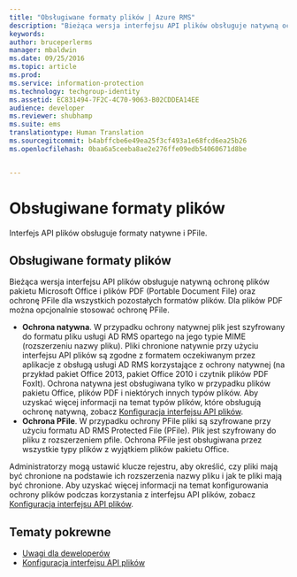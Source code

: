 ```yaml
---
title: "Obsługiwane formaty plików | Azure RMS"
description: "Bieżąca wersja interfejsu API plików obsługuje natywną ochronę plików pakietu MS Office i plików PDF oraz ochronę PFile dla wszystkich pozostałych formatów plików."
keywords: 
author: bruceperlerms
manager: mbaldwin
ms.date: 09/25/2016
ms.topic: article
ms.prod: 
ms.service: information-protection
ms.technology: techgroup-identity
ms.assetid: EC831494-7F2C-4C70-9063-B02CDDEA14EE
audience: developer
ms.reviewer: shubhamp
ms.suite: ems
translationtype: Human Translation
ms.sourcegitcommit: b4abffcbe6e49ea25f3cf493a1e68fcd6ea25b26
ms.openlocfilehash: 0baa6a5ceeba8ae2e276ffe09edb54060671d8be


---
```


# Obsługiwane formaty plików

Interfejs API plików obsługuje formaty natywne i PFile.

## Obsługiwane formaty plików

Bieżąca wersja interfejsu API plików obsługuje natywną ochronę plików pakietu Microsoft Office i plików PDF (Portable Document File) oraz ochronę PFile dla wszystkich pozostałych formatów plików. Dla plików PDF można opcjonalnie stosować ochronę PFile.

-   **Ochrona natywna**. W przypadku ochrony natywnej plik jest szyfrowany do formatu pliku usługi AD RMS opartego na jego typie MIME (rozszerzeniu nazwy pliku). Pliki chronione natywnie przy użyciu interfejsu API plików są zgodne z formatem oczekiwanym przez aplikacje z obsługą usługi AD RMS korzystające z ochrony natywnej (na przykład pakiet Office 2013, pakiet Office 2010 i czytnik plików PDF FoxIt). Ochrona natywna jest obsługiwana tylko w przypadku plików pakietu Office, plików PDF i niektórych innych typów plików. Aby uzyskać więcej informacji na temat typów plików, które obsługują ochronę natywną, zobacz [Konfiguracja interfejsu API plików](file-api-configuration.md).
-   **Ochrona PFile**. W przypadku ochrony PFile pliki są szyfrowane przy użyciu formatu AD RMS Protected File (PFile). Plik jest szyfrowany do pliku z rozszerzeniem pfile. Ochrona PFile jest obsługiwana przez wszystkie typy plików z wyjątkiem plików pakietu Office.

Administratorzy mogą ustawić klucze rejestru, aby określić, czy pliki mają być chronione na podstawie ich rozszerzenia nazwy pliku i jak te pliki mają być chronione. Aby uzyskać więcej informacji na temat konfigurowania ochrony plików podczas korzystania z interfejsu API plików, zobacz [Konfiguracja interfejsu API plików](file-api-configuration.md).

## Tematy pokrewne

* [Uwagi dla deweloperów](developer-notes.md)
* [Konfiguracja interfejsu API plików](file-api-configuration.md)
 

 



<!--HONumber=Oct16_HO1-->


